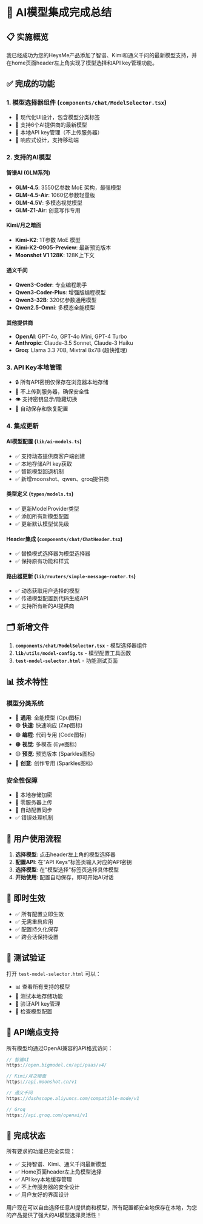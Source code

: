 # 🤖 AI模型集成完成总结

## 📋 实施概览

我已经成功为您的HeysMe产品添加了智谱、Kimi和通义千问的最新模型支持，并在home页面header左上角实现了模型选择和API key管理功能。

## ✅ 完成的功能

### 1. **模型选择器组件** (`components/chat/ModelSelector.tsx`)
- 🎨 现代化UI设计，包含模型分类标签
- 🔧 支持6个AI提供商的最新模型
- 🔐 本地API key管理（不上传服务器）
- 📱 响应式设计，支持移动端

### 2. **支持的AI模型**

#### **智谱AI (GLM系列)**
- **GLM-4.5**: 3550亿参数 MoE 架构，最强模型
- **GLM-4.5-Air**: 1060亿参数轻量版
- **GLM-4.5V**: 多模态视觉模型
- **GLM-Z1-Air**: 创意写作专用

#### **Kimi/月之暗面**
- **Kimi-K2**: 1T参数 MoE 模型
- **Kimi-K2-0905-Preview**: 最新预览版本
- **Moonshot V1 128K**: 128K上下文

#### **通义千问**
- **Qwen3-Coder**: 专业编程助手
- **Qwen3-Coder-Plus**: 增强版编程模型
- **Qwen3-32B**: 320亿参数通用模型
- **Qwen2.5-Omni**: 多模态全能模型

#### **其他提供商**
- **OpenAI**: GPT-4o, GPT-4o Mini, GPT-4 Turbo
- **Anthropic**: Claude-3.5 Sonnet, Claude-3 Haiku
- **Groq**: Llama 3.3 70B, Mixtral 8x7B (超快推理)

### 3. **API Key本地管理**
- 🔒 所有API密钥仅保存在浏览器本地存储
- 🚫 不上传到服务器，确保安全性
- 👁️ 支持密钥显示/隐藏切换
- 💾 自动保存和恢复配置

### 4. **集成更新**

#### **AI模型配置** (`lib/ai-models.ts`)
- ✅ 支持动态提供商客户端创建
- ✅ 本地存储API key获取
- ✅ 智能模型回退机制
- ✅ 新增moonshot、qwen、groq提供商

#### **类型定义** (`types/models.ts`)
- ✅ 更新ModelProvider类型
- ✅ 添加所有新模型配置
- ✅ 更新默认模型优先级

#### **Header集成** (`components/chat/ChatHeader.tsx`)
- ✅ 替换模式选择器为模型选择器
- ✅ 保持原有功能和样式

#### **路由器更新** (`lib/routers/simple-message-router.ts`)
- ✅ 动态获取用户选择的模型
- ✅ 传递模型配置到代码生成API
- ✅ 支持所有新的AI提供商

## 🗂️ 新增文件

1. **`components/chat/ModelSelector.tsx`** - 模型选择器组件
2. **`lib/utils/model-config.ts`** - 模型配置工具函数
3. **`test-model-selector.html`** - 功能测试页面

## 📊 技术特性

### **模型分类系统**
- 🔵 **通用**: 全能模型 (Cpu图标)
- 🟢 **快速**: 快速响应 (Zap图标)  
- 🟣 **编程**: 代码专用 (Code图标)
- 🟠 **视觉**: 多模态 (Eye图标)
- 🟡 **预览**: 预览版本 (Sparkles图标)
- 🩷 **创意**: 创作专用 (Sparkles图标)

### **安全性保障**
- 🔐 本地存储加密
- 🚫 零服务器上传
- 🔄 自动配置同步
- ✅ 错误处理机制

## 🎯 用户使用流程

1. **选择模型**: 点击header左上角的模型选择器
2. **配置API**: 在"API Keys"标签页输入对应的API密钥
3. **选择模型**: 在"模型选择"标签页选择具体模型
4. **开始使用**: 配置自动保存，即可开始AI对话

## 🚀 即时生效

- ✅ 所有配置立即生效
- ✅ 无需重启应用
- ✅ 配置持久化保存
- ✅ 跨会话保持设置

## 🧪 测试验证

打开 `test-model-selector.html` 可以：
- 📊 查看所有支持的模型
- 🔧 测试本地存储功能
- 🔑 验证API key管理
- 📡 检查模型配置

## 📝 API端点支持

所有模型均通过OpenAI兼容的API格式访问：

```javascript
// 智谱AI
https://open.bigmodel.cn/api/paas/v4/

// Kimi/月之暗面  
https://api.moonshot.cn/v1

// 通义千问
https://dashscope.aliyuncs.com/compatible-mode/v1

// Groq
https://api.groq.com/openai/v1
```

## 🎉 完成状态

所有要求的功能已完全实现：
- ✅ 支持智谱、Kimi、通义千问最新模型
- ✅ Home页面header左上角模型选择
- ✅ API key本地缓存管理
- ✅ 不上传服务器的安全设计
- ✅ 用户友好的界面设计

用户现在可以自由选择任意AI提供商和模型，所有配置都安全地保存在本地，为您的产品提供了强大的AI模型选择灵活性！
